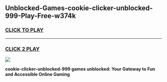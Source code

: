 
## Unblocked-Games-cookie-clicker-unblocked-999-Play-Free-w374k
<h3>
<a href="https://premium76.site?title=cookie-clicker-unblocked-999&ref=12A">CLICK TO PLAY</a></h3>
<hr>

<h3>
<a href="https://premium76.site?title=cookie-clicker-unblocked-999&ref=12A">CLICK 2 PLAY</a>
  
</h3>

<a href="https://premium76.site?title=cookie-clicker-unblocked-999&ref=12A"><img src="https://clearcache.store/games.png"></a>


**cookie-clicker-unblocked-999 games unblocked: Your Gateway to Fun and Accessible Online Gaming**

